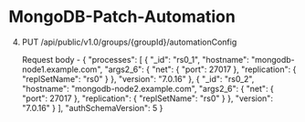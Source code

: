 # MongoDB-Patch-Automation



4. PUT /api/public/v1.0/groups/{groupId}/automationConfig

   Request body - 
{
  "processes": [
    {
      "_id": "rs0_1",
      "hostname": "mongodb-node1.example.com",
      "args2_6": {
        "net": {
          "port": 27017
        },
        "replication": {
          "replSetName": "rs0"
        }
      },
      "version": "7.0.16"
    },
    {
      "_id": "rs0_2",
      "hostname": "mongodb-node2.example.com",
      "args2_6": {
        "net": {
          "port": 27017
        },
        "replication": {
          "replSetName": "rs0"
        }
      },
      "version": "7.0.16"
    }
  ],
  "authSchemaVersion": 5
}
